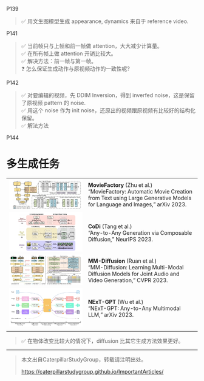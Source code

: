P139   
> &#x2705; 用文生图模型生成 appearance, dynamics 来自于 reference video.    

P141  
> &#x2705; 当前帧只与上帧和前一帧做 attention，大大减少计算量。  
> &#x2705; 在所有帧上做 attention 开销比较大。   
> &#x2705; 解决方法：前一帧与第一帧。   
> &#x2753; 怎么保证生成动作与原视频动作的一致性呢?    


P142    

> &#x2705; 对要编辑的视频，先 DDIM Inversion，得到 inverfed noise，这是保留了原视频 pattern 的 noise.   
> &#x2705; 用这个 noise 作为 init noise，还原出的视频跟原视频有比较好的结构化保留。   
> &#x2705; 解法方法


P144  
# 多生成任务


|||
|--|--|
| ![](../../assets/08-144-1.png)  | **MovieFactory** (Zhu et al.) <br> “MovieFactory: Automatic Movie Creation from Text using Large Generative Models for Language and Images,” arXiv 2023. |
| ![](../../assets/08-144-2.png) | **CoDi** (Tang et al.) <br> “Any-to-Any Generation via Composable Diffusion,” NeurIPS 2023. |
| ![](../../assets/08-144-3.png)  | **MM-Diffusion** (Ruan et al.) <br> “MM-Diffusion: Learning Multi-Modal Diffusion Models for Joint Audio and Video Generation,” CVPR 2023. |
|  ![](../../assets/08-144-4.png) | **NExT-GPT** (Wu et al.) <br> “NExT-GPT: Any-to-Any Multimodal LLM,” arXiv 2023.  |
|  |  |

> &#x2705; 在物体改变比较大的情况下，diffusion 比其它生成方法效果更好。   


---------------------------------------
> 本文出自CaterpillarStudyGroup，转载请注明出处。
>
> https://caterpillarstudygroup.github.io/ImportantArticles/